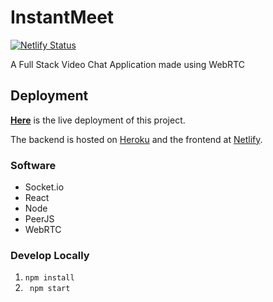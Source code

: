 # InstantMeet

[![Netlify Status](https://api.netlify.com/api/v1/badges/6053ed21-1573-4615-a7a1-ab1b267af2d3/deploy-status)](https://app.netlify.com/sites/instantmeet/deploys)


A Full Stack Video Chat Application made using WebRTC

## Deployment

**[Here](https://instantmeet.jackjona.live)** is the live deployment of this project. 

The backend is hosted on [Heroku](https://www.heroku.com/) and the frontend at [Netlify](https://www.netlify.com).

### Software

- Socket.io
- React
- Node
- PeerJS
- WebRTC


### Develop Locally

1. ```npm install```
2.  ``` npm start```